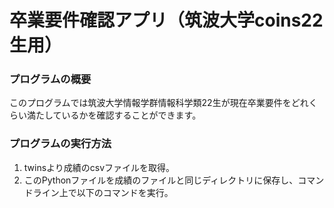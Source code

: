 # 卒業要件確認アプリ（筑波大学coins22生用）

### プログラムの概要
このプログラムでは筑波大学情報学群情報科学類22生が現在卒業要件をどれくらい満たしているかを確認することができます。

### プログラムの実行方法
1. twinsより成績のcsvファイルを取得。
2. このPythonファイルを成績のファイルと同じディレクトリに保存し、コマンドライン上で以下のコマンドを実行。

